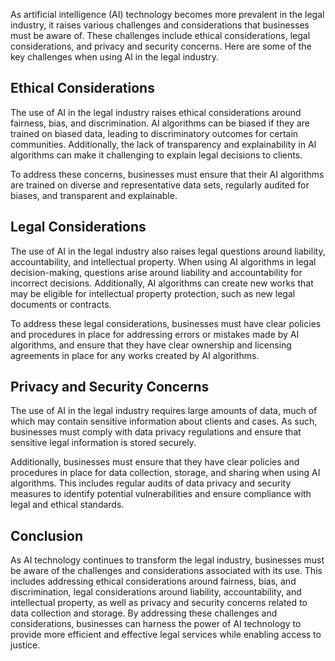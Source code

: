 
As artificial intelligence (AI) technology becomes more prevalent in the legal industry, it raises various challenges and considerations that businesses must be aware of. These challenges include ethical considerations, legal considerations, and privacy and security concerns. Here are some of the key challenges when using AI in the legal industry.

Ethical Considerations
----------------------

The use of AI in the legal industry raises ethical considerations around fairness, bias, and discrimination. AI algorithms can be biased if they are trained on biased data, leading to discriminatory outcomes for certain communities. Additionally, the lack of transparency and explainability in AI algorithms can make it challenging to explain legal decisions to clients.

To address these concerns, businesses must ensure that their AI algorithms are trained on diverse and representative data sets, regularly audited for biases, and transparent and explainable.

Legal Considerations
--------------------

The use of AI in the legal industry also raises legal questions around liability, accountability, and intellectual property. When using AI algorithms in legal decision-making, questions arise around liability and accountability for incorrect decisions. Additionally, AI algorithms can create new works that may be eligible for intellectual property protection, such as new legal documents or contracts.

To address these legal considerations, businesses must have clear policies and procedures in place for addressing errors or mistakes made by AI algorithms, and ensure that they have clear ownership and licensing agreements in place for any works created by AI algorithms.

Privacy and Security Concerns
-----------------------------

The use of AI in the legal industry requires large amounts of data, much of which may contain sensitive information about clients and cases. As such, businesses must comply with data privacy regulations and ensure that sensitive legal information is stored securely.

Additionally, businesses must ensure that they have clear policies and procedures in place for data collection, storage, and sharing when using AI algorithms. This includes regular audits of data privacy and security measures to identify potential vulnerabilities and ensure compliance with legal and ethical standards.

Conclusion
----------

As AI technology continues to transform the legal industry, businesses must be aware of the challenges and considerations associated with its use. This includes addressing ethical considerations around fairness, bias, and discrimination, legal considerations around liability, accountability, and intellectual property, as well as privacy and security concerns related to data collection and storage. By addressing these challenges and considerations, businesses can harness the power of AI technology to provide more efficient and effective legal services while enabling access to justice.
